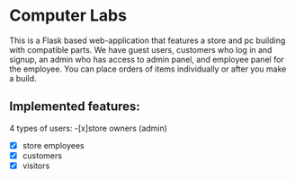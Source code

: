# Computer Labs
This is a Flask based web-application that features a store and pc building with compatible parts. We have guest users, customers who log in and signup, an admin who has access to admin panel, and employee panel for the employee. You can place orders of items individually or after you make a build.

## Implemented features:

4 types of users: 
-[x]store owners (admin)
-[x] store employees
-[x] customers
-[x] visitors
